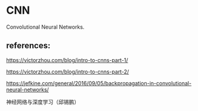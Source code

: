 # CNN

Convolutional Neural Networks.

## references:

https://victorzhou.com/blog/intro-to-cnns-part-1/

https://victorzhou.com/blog/intro-to-cnns-part-2/

https://jefkine.com/general/2016/09/05/backpropagation-in-convolutional-neural-networks/

神经网络与深度学习（邱锡鹏）
